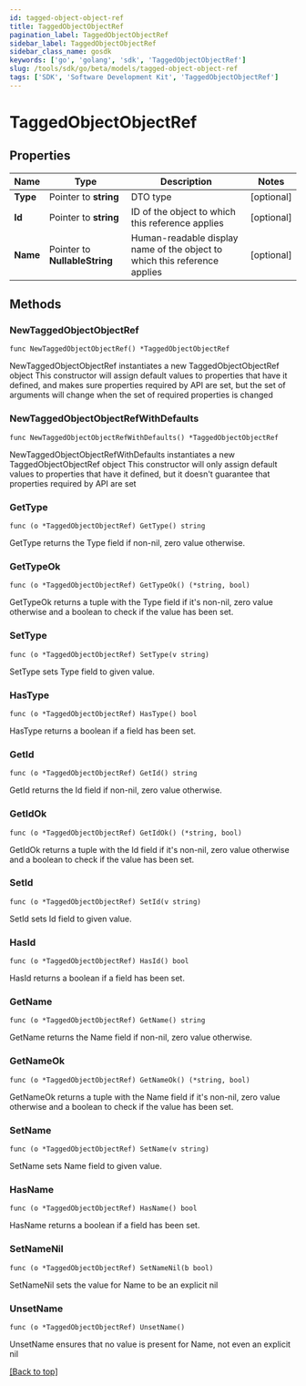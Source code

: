 ```yaml
---
id: tagged-object-object-ref
title: TaggedObjectObjectRef
pagination_label: TaggedObjectObjectRef
sidebar_label: TaggedObjectObjectRef
sidebar_class_name: gosdk
keywords: ['go', 'golang', 'sdk', 'TaggedObjectObjectRef'] 
slug: /tools/sdk/go/beta/models/tagged-object-object-ref
tags: ['SDK', 'Software Development Kit', 'TaggedObjectObjectRef']
---
```


# TaggedObjectObjectRef

## Properties

Name | Type | Description | Notes
------------ | ------------- | ------------- | -------------
**Type** |  Pointer to **string** | DTO type | [optional] 
**Id** |  Pointer to **string** | ID of the object to which this reference applies | [optional] 
**Name** |  Pointer to **NullableString** | Human-readable display name of the object to which this reference applies | [optional] 

## Methods

### NewTaggedObjectObjectRef

`func NewTaggedObjectObjectRef() *TaggedObjectObjectRef`

NewTaggedObjectObjectRef instantiates a new TaggedObjectObjectRef object
This constructor will assign default values to properties that have it defined,
and makes sure properties required by API are set, but the set of arguments
will change when the set of required properties is changed

### NewTaggedObjectObjectRefWithDefaults

`func NewTaggedObjectObjectRefWithDefaults() *TaggedObjectObjectRef`

NewTaggedObjectObjectRefWithDefaults instantiates a new TaggedObjectObjectRef object
This constructor will only assign default values to properties that have it defined,
but it doesn't guarantee that properties required by API are set

### GetType

`func (o *TaggedObjectObjectRef) GetType() string`

GetType returns the Type field if non-nil, zero value otherwise.

### GetTypeOk

`func (o *TaggedObjectObjectRef) GetTypeOk() (*string, bool)`

GetTypeOk returns a tuple with the Type field if it's non-nil, zero value otherwise
and a boolean to check if the value has been set.

### SetType

`func (o *TaggedObjectObjectRef) SetType(v string)`

SetType sets Type field to given value.

### HasType

`func (o *TaggedObjectObjectRef) HasType() bool`

HasType returns a boolean if a field has been set.

### GetId

`func (o *TaggedObjectObjectRef) GetId() string`

GetId returns the Id field if non-nil, zero value otherwise.

### GetIdOk

`func (o *TaggedObjectObjectRef) GetIdOk() (*string, bool)`

GetIdOk returns a tuple with the Id field if it's non-nil, zero value otherwise
and a boolean to check if the value has been set.

### SetId

`func (o *TaggedObjectObjectRef) SetId(v string)`

SetId sets Id field to given value.

### HasId

`func (o *TaggedObjectObjectRef) HasId() bool`

HasId returns a boolean if a field has been set.

### GetName

`func (o *TaggedObjectObjectRef) GetName() string`

GetName returns the Name field if non-nil, zero value otherwise.

### GetNameOk

`func (o *TaggedObjectObjectRef) GetNameOk() (*string, bool)`

GetNameOk returns a tuple with the Name field if it's non-nil, zero value otherwise
and a boolean to check if the value has been set.

### SetName

`func (o *TaggedObjectObjectRef) SetName(v string)`

SetName sets Name field to given value.

### HasName

`func (o *TaggedObjectObjectRef) HasName() bool`

HasName returns a boolean if a field has been set.

### SetNameNil

`func (o *TaggedObjectObjectRef) SetNameNil(b bool)`

 SetNameNil sets the value for Name to be an explicit nil

### UnsetName
`func (o *TaggedObjectObjectRef) UnsetName()`

UnsetName ensures that no value is present for Name, not even an explicit nil

[[Back to top]](#) 


